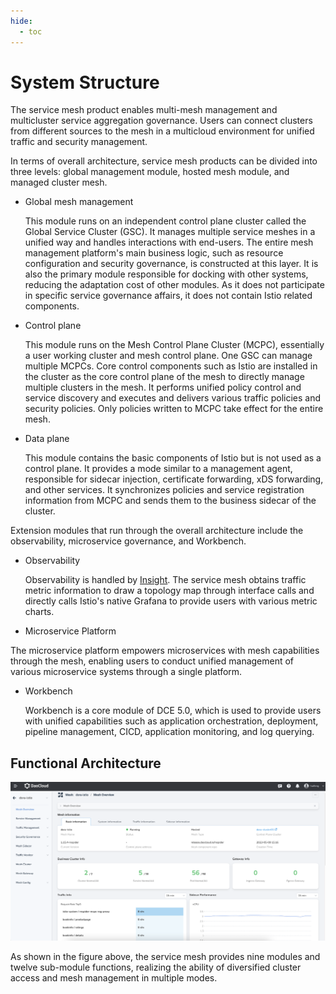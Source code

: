 ```yaml
---
hide:
  - toc
---
```


# System Structure

The service mesh product enables multi-mesh management and multicluster service aggregation governance. Users can connect clusters from different sources to the mesh in a multicloud environment for unified traffic and security management.

In terms of overall architecture, service mesh products can be divided into three levels: global management module, hosted mesh module, and managed cluster mesh.

- Global mesh management

    This module runs on an independent control plane cluster called the Global Service Cluster (GSC). It manages multiple service meshes in a unified way and handles interactions with end-users. The entire mesh management platform's main business logic, such as resource configuration and security governance, is constructed at this layer. It is also the primary module responsible for docking with other systems, reducing the adaptation cost of other modules. As it does not participate in specific service governance affairs, it does not contain Istio related components.

- Control plane

    This module runs on the Mesh Control Plane Cluster (MCPC), essentially a user working cluster and mesh control plane. One GSC can manage multiple MCPCs. Core control components such as Istio are installed in the cluster as the core control plane of the mesh to directly manage multiple clusters in the mesh. It performs unified policy control and service discovery and executes and delivers various traffic policies and security policies. Only policies written to MCPC take effect for the entire mesh.

- Data plane

    This module contains the basic components of Istio but is not used as a control plane. It provides a mode similar to a management agent, responsible for sidecar injection, certificate forwarding, xDS forwarding, and other services. It synchronizes policies and service registration information from MCPC and sends them to the business sidecar of the cluster.

Extension modules that run through the overall architecture include the observability, microservice governance, and Workbench.

- Observability

    Observability is handled by [Insight](../../insight/intro/what.md). The service mesh obtains traffic metric information to draw a topology map through interface calls and directly calls Istio's native Grafana to provide users with various metric charts.

- Microservice Platform

The microservice platform empowers microservices with mesh capabilities through the mesh, enabling users to conduct unified management of various microservice systems through a single platform.

- Workbench

    Workbench is a core module of DCE 5.0, which is used to provide users with unified capabilities such as application orchestration, deployment, pipeline management, CICD, application monitoring, and log querying.

## Functional Architecture

![architecture](../images/architect.png)

As shown in the figure above, the service mesh provides nine modules and twelve sub-module functions, realizing the ability of diversified cluster access and mesh management in multiple modes.
